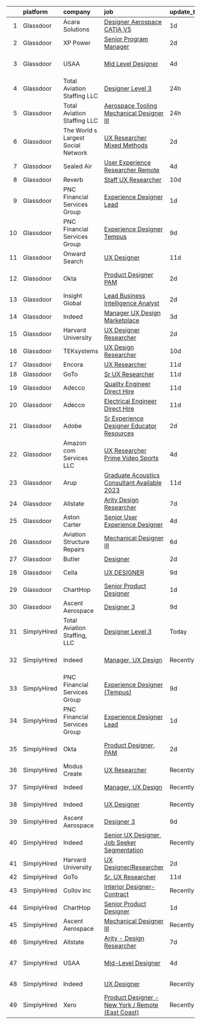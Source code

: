 

|    | platform    | company                            | job                                                                                                                                                                                                                                                                                                                                                                                                                                                                                                                                                                                                                                                                                                                                                                                                                                                                                                                                                                                                                                                                                                                                                                                                                                                                                                                                                                                                                                                                                                                                                                                                        | update_time   | location                   |
|---:|:------------|:-----------------------------------|:-----------------------------------------------------------------------------------------------------------------------------------------------------------------------------------------------------------------------------------------------------------------------------------------------------------------------------------------------------------------------------------------------------------------------------------------------------------------------------------------------------------------------------------------------------------------------------------------------------------------------------------------------------------------------------------------------------------------------------------------------------------------------------------------------------------------------------------------------------------------------------------------------------------------------------------------------------------------------------------------------------------------------------------------------------------------------------------------------------------------------------------------------------------------------------------------------------------------------------------------------------------------------------------------------------------------------------------------------------------------------------------------------------------------------------------------------------------------------------------------------------------------------------------------------------------------------------------------------------------|:--------------|:---------------------------|
|  1 | Glassdoor   | Acara Solutions                    | [Designer  Aerospace CATIA V5 ](https://www.glassdoor.com/partner/jobListing.htm?pos=109&ao=1110586&s=58&guid=00000183736d20bb9ce030c075479b2f&src=GD_JOB_AD&t=SR&vt=w&ea=1&cs=1_9899a2bc&cb=1664088875620&jobListingId=1008159293541&cpc=1CBFC3E34E2A31FF&jrtk=3-0-1gdpmq87bjm4t801-1gdpmq880jc9b800-16af9e7654d1bb50--6NYlbfkN0BQuJXpfawXtfhwzLerQhC04iCxGrelUvn_xttDeop7CMmG32gURwRxhPm_v2B23n7jXcqdpVA-_wOPKoWiiLHsW0JGCHCwD4cu7QV6FBN5wAsJNKIuJWsAtijBf4adowfv69Squa-jVa51v8rX4Y7DxsQMppALAC81WAF-n6Lg1t1TSNLvYD5Ap7aN6znmrh3sTV-LvUVp3TjVAfCx7RmW2yrvgp8KpQt5MtU6fRsO3NwqEYMdb5ty53w8FV7R5Jx7vwUCfRUC5T-rM-GpQ649i0fevmMNJk1rHdx8XBopsIWoflFJqlN94vaQG3m8zjh5rRHf4hzBLUFpVHJo-uxJ7jkEmPHnXxGHDZ9ANVgKHUvqmK3nqyRKGq67U2uWOCpAA_GJU3QKoDhlzQ4ir1F1DssP0zTjXtkrV7IHHqHPAgAdE0DCXLqSbRI6R0PIvHpMYto5YYaWd5TKLn0U6vu2621PC_RI22yZjKx259bjd3bzMiknL-aiXrJ8uoC3mUXR4TY34vT8lu8h9da54SwWwmD4XRgqcDpgjT3Jin5WGxH0-mxV_1eFQTN5TpSuSNv7bLJXryqGGml4jX-k5myY5wMp9a4T09KWTKilfNbbC_FCxHhkU-8Qz7e-ryyay_dSMXDYkp2vac6C2PnlNA1ScFitX_T15EPmF8IXTmIs013gXRuxAqZtxv94uiEvVXN5nvWCtLxIt8PgosCUvlG-C1KuRaUy3UuFWBaKoTL7Gg%3D%3D)                                                                                                                                                                                                                                                                                                                                                                                                                                                                                       | 1d            | Santa Ana, CA              |
|  2 | Glassdoor   | XP Power                           | [Senior Program Manager](https://www.glassdoor.com/partner/jobListing.htm?pos=105&ao=1110586&s=58&guid=00000183736d20bb9ce030c075479b2f&src=GD_JOB_AD&t=SR&vt=w&ea=1&cs=1_a798d184&cb=1664088875620&jobListingId=1008156847058&cpc=444700D72F2ECBCE&jrtk=3-0-1gdpmq87bjm4t801-1gdpmq880jc9b800-7c5b4301addfbb7f--6NYlbfkN0BhWrVg3PPxqpqj21oRyaAemk1_5eWRUTGDh_VEViUWBrP55lwN4QSdPQvK29T9u_ThGL8kObGm_TMLpACpQ7DLEsFUhw1-1g1fnSlpgq23kp7fS_C96gZeKATUm8pSQeDuCNc9nRuc1ZuGNBPoO_v7OUK6okwD9yJKKWvrHY4EWvL1ekO7D4Y8S1ZDUvPbKPGZ4fVmmabL9-7--jNGGr5nW50JBQW-vAKtmIQze0pH51SOVCfVKMqfZXZPppj-OQbOIVBqeQgqz71I8aNeqxrCjYZPY9YBVz7ArXFpPWPNabWgh1x-GumL6auGvzpUSW-obi0c6tnf_KmtzJ1u_ziEerzBkhX5AkZ1qSjd7idHT18mAEivnqGilE11ENvkiHkBOhPHisYxme7smF5CleO-w0saPVY_j4fqNbVQCewolEuvrRCANfEah-VXWXe1-iScl_y6Us2Jh_IGdODGB3rMH1cxaS3aWvgxShxFtF6wzKTkZqQwH0DDeRZPfYesPpuwLbmVtlPunw%3D%3D)                                                                                                                                                                                                                                                                                                                                                                                                                                                                                                                                                                                                                                                                                                                              | 2d            | Gloucester, MA             |
|  3 | Glassdoor   | USAA                               | [Mid Level Designer](https://www.glassdoor.com/partner/jobListing.htm?pos=103&ao=1110586&s=58&guid=00000183736d20bb9ce030c075479b2f&src=GD_JOB_AD&t=SR&vt=w&cs=1_be204569&cb=1664088875619&jobListingId=1008151881338&cpc=280AB1FAEDD8D536&jrtk=3-0-1gdpmq87bjm4t801-1gdpmq880jc9b800-a680d509c6061e2e--6NYlbfkN0CdTBpsLrhs4IwmIsoO0brdHaF9POTtXIeJjdlamKYQ_OhglXXDFJZTh11Z6IDPRXVPf9QD192_hWrSd6CFfX8ZzK8-T9DJLVfQJ7WAkHlgAqush0M8Dl65v3LsWvnh73irTuOsoycwKW9crDVFgioKys0iOMcq9ahlJf8yNTYAsk56PG9B8oPB72BQVAv4qatGmdtGEBOCQ0zc9-TwcZ5m58DjGse4K7R1J4c9ax73XnfliC1Smp3wPmvoi6X1BGTHpByHGTj5aWhKsna-M3ugK6wSe38MyY9b__LqIhLJhmiXwchCUX-_JgNdd6Z81xmn_YAdStrGzpcWVMfN2Ax80LmotXOpBD5REPNbF34ECOBeWFzM4Yn2voKpNylZMUMOaPrdxTeOOAQKxKQziy6R1McHuiPa9QaJI434VitQX5J6lX9dG1tHVjzrtiHTnsk%3D)                                                                                                                                                                                                                                                                                                                                                                                                                                                                                                                                                                                                                                                                                                                                                                                                                     | 4d            | San Antonio, TX            |
|  4 | Glassdoor   | Total Aviation Staffing  LLC       | [Designer Level 3](https://www.glassdoor.com/partner/jobListing.htm?pos=115&ao=1136043&s=58&guid=00000183736d20bb9ce030c075479b2f&src=GD_JOB_AD&t=SR&vt=w&ea=1&cs=1_2eb813c9&cb=1664088875621&jobListingId=1008159570559&jrtk=3-0-1gdpmq87bjm4t801-1gdpmq880jc9b800-25a917a7c7212e0a-)                                                                                                                                                                                                                                                                                                                                                                                                                                                                                                                                                                                                                                                                                                                                                                                                                                                                                                                                                                                                                                                                                                                                                                                                                                                                                                                     | 24h           | Santa Monica, CA           |
|  5 | Glassdoor   | Total Aviation Staffing  LLC       | [Aerospace Tooling Mechanical Designer III](https://www.glassdoor.com/partner/jobListing.htm?pos=116&ao=1136043&s=58&guid=00000183736d20bb9ce030c075479b2f&src=GD_JOB_AD&t=SR&vt=w&ea=1&cs=1_313d6cd0&cb=1664088875621&jobListingId=1008159904795&jrtk=3-0-1gdpmq87bjm4t801-1gdpmq880jc9b800-bec52ccd51094614-)                                                                                                                                                                                                                                                                                                                                                                                                                                                                                                                                                                                                                                                                                                                                                                                                                                                                                                                                                                                                                                                                                                                                                                                                                                                                                            | 24h           | Macomb, MI                 |
|  6 | Glassdoor   | The World s Largest Social Network | [UX Researcher  Mixed Methods ](https://www.glassdoor.com/partner/jobListing.htm?pos=108&ao=1110586&s=58&guid=00000183736d20bb9ce030c075479b2f&src=GD_JOB_AD&t=SR&vt=w&ea=1&cs=1_f94777d0&cb=1664088875620&jobListingId=1008157581179&cpc=444700D72F2ECBCE&jrtk=3-0-1gdpmq87bjm4t801-1gdpmq880jc9b800-3ba6ae515592c8ea--6NYlbfkN0DSgjPPcnEdvoK3uuxfISLALE6pB1FR7YSHOr_tSg5_QGIhoz_2VqUepdcKLBLI_zRdtaBxgyBllogll9-moTFQrmTJZOP1XEFlQD85CkEVd06Ea0TUXl7A3a1p1qcwG2QuqPR9nbIuh9rcxEAdWZVFUcpJwGAF0tdsNatkriCPF_YeCv_ti-NLeWXfnRSvkeWnFRb5KFc3vIRjkrRXoyVLuTE17BBB3D-iPE6z8AStjlon4urKyEmIn-7MX1gbnT2085eSrswIPznIP9dYAqdgaMgJWfmKr3Yb5cz18VPSO3cTXL3OEB5TpT4sGnZgA0ihpMMuuQ26y0nDZKtkoe_P1XOLxBSJXQhA2U16hn4Hx3mTy2h9YGxK1pygR1URHDefyaztw4HFrlJmCK8q05y6IVcN_qLAyk9Ce3t7ymJMItnkn8ApnmhwlnZIgBZqd95gXPZvpqJn8l9R6O6vU2bdm5paxFg9WC6FAPwJ2QSAzv1-YALVUmg6lYAMXOYvz5NNB5heYb1NhczqVzIlqU4Id_zcpak_VOo3o6wpcQaJmZ1ogqwdAA-9hi4orvzUGkjIFzLL-uJEbFB0Ldw3r5xauGJaXiLdmXU%3D)                                                                                                                                                                                                                                                                                                                                                                                                                                                                                                                                                                                                                                     | 2d            | Menlo Park, CA             |
|  7 | Glassdoor   | Sealed Air                         | [User Experience Researcher   Remote](https://www.glassdoor.com/partner/jobListing.htm?pos=123&ao=1136043&s=58&guid=00000183736d20bb9ce030c075479b2f&src=GD_JOB_AD&t=SR&vt=w&cs=1_047cd51a&cb=1664088875622&jobListingId=1008151387780&jrtk=3-0-1gdpmq87bjm4t801-1gdpmq880jc9b800-aa0038c1cc6f8809-)                                                                                                                                                                                                                                                                                                                                                                                                                                                                                                                                                                                                                                                                                                                                                                                                                                                                                                                                                                                                                                                                                                                                                                                                                                                                                                       | 4d            | Charlotte, NC              |
|  8 | Glassdoor   | Reverb                             | [Staff UX Researcher](https://www.glassdoor.com/partner/jobListing.htm?pos=127&ao=1136043&s=58&guid=00000183736d20bb9ce030c075479b2f&src=GD_JOB_AD&t=SR&vt=w&cs=1_e4bac010&cb=1664088875622&jobListingId=1008141029699&jrtk=3-0-1gdpmq87bjm4t801-1gdpmq880jc9b800-2c5c5dbaae6838d5-)                                                                                                                                                                                                                                                                                                                                                                                                                                                                                                                                                                                                                                                                                                                                                                                                                                                                                                                                                                                                                                                                                                                                                                                                                                                                                                                       | 10d           | Chicago, IL                |
|  9 | Glassdoor   | PNC Financial Services Group       | [Experience Designer Lead](https://www.glassdoor.com/partner/jobListing.htm?pos=101&ao=1110586&s=58&guid=00000183736d20bb9ce030c075479b2f&src=GD_JOB_AD&t=SR&vt=w&cs=1_9b6a1eba&cb=1664088875619&jobListingId=1008158118606&cpc=5D10E799EF7E9049&jrtk=3-0-1gdpmq87bjm4t801-1gdpmq880jc9b800-270d435dfea23068--6NYlbfkN0AMofH_6zXbiqn6xehDj89HQNfpf30LHk40Y3Yl5cZTpm-EXukPQNetNbgZyPcaSjlXArWtXQUKvly4r0MR8pWw_tQ4lye_bW3LtyQulTtxwqu6hYHO2McuUHKr515UsIUO-fWOSx032SX2HkTlRbf-xOjc2x20xsRvl3WRsYnU2OdMfj_S4XOunyDa_BaPEdr0iTrpYJxYCoQNyhfxwqYbyXEYZOuhyy8xJs5wP4l5rUf_fvzcl9C-SoWi7TMqtsTvmD-IFT-dyWiI0Yuz5myfT9dq33ErVfjqdfdlOgVNivWsXKwpaLHLmnyR85m3QQa4RW0tsRZA2tr_xRo8cJvVla8WBUbwz5_WUWK0k6yA7rweaIa7B709VK9tFeUW0wiw309Vxtn2yUXn5kd6rZhMpYXgdMJ_sVWG0DCmAzan2MnM0GQ-mCOm0RujsQ9ZQq08TqWdYp3N1kBRh3IYVwlovYXu5G2AYv8dLum8oCT7vlmbM1eiBAs78d712w9DLUDzplztRRbJL-QEXcVz01Pa9WNnzjer_6AnLkgpHvepXB8uI4rRN7f9ci6RCFei92XpbGtmFv15sLvscBsTMopTr5WcPIv8T_cPmUVor-uVhXzMB55EmgPINpHxxCErUKR9xi7DMR6bw0onka3c2smP048uSXYQjrEdKZa0tvd_3ZxLszKP2xT5Zw4WyvzcgCjcIPL9pu4gV6OHRdWObhA53z4s65kpYkR5cI98--_qnth9nwFl2y_dWflurnuaOw5ZFmZRFmkL9FDu8TeEHQykQ-8IlJiXXEhjHBIQt1CE1ZH9aykNWX08ySEVFNbyNL1C4eXy6CneKtNE3gZu8EBRsC98oZAFia_y2u-V1VZ_7wWRiUp2zuoX49BbjJbVJqS6Lco5pBYnhdOPrdeQBmRUHRedUaz2Oh-hC-vox296hKBbVKygulVeywJ9bcMH09rYOYHHyP-gIJS1rELQLPmxPcJry2SNh92ysbt2tMvCgIIzCxXQdGY5KzZjkEeEVLzqBxw6mHlzELx_OeUzEZVDkFl5tGAONYPIBQR2q4ECtyAd93vBjpOk-TINGblopJ5aH91cShwS69kusRh-20HBnTBauDvxMyZ7lsG02atPUUWqqRh-J4JfRGwLO0jPEHLcVYbh8HmzBZ4f3IkDnyr48KhS6bbThHegBe65Z6LZoGHiJmxHj4yrMJpcId5SMrN4-b4XO5or4A%3D%3D) | 1d            | Boston, MA                 |
| 10 | Glassdoor   | PNC Financial Services Group       | [Experience Designer  Tempus ](https://www.glassdoor.com/partner/jobListing.htm?pos=125&ao=1136043&s=58&guid=00000183736d20bb9ce030c075479b2f&src=GD_JOB_AD&t=SR&vt=w&cs=1_073b598c&cb=1664088875622&jobListingId=1008143627618&jrtk=3-0-1gdpmq87bjm4t801-1gdpmq880jc9b800-27d41fecf384e3cf-)                                                                                                                                                                                                                                                                                                                                                                                                                                                                                                                                                                                                                                                                                                                                                                                                                                                                                                                                                                                                                                                                                                                                                                                                                                                                                                              | 9d            | Auburn, IN                 |
| 11 | Glassdoor   | Onward Search                      | [UX Designer](https://www.glassdoor.com/partner/jobListing.htm?pos=106&ao=1110586&s=58&guid=00000183736d20bb9ce030c075479b2f&src=GD_JOB_AD&t=SR&vt=w&cs=1_3ead0ded&cb=1664088875619&jobListingId=1008136559863&cpc=D2F1DE17EE1F43B9&jrtk=3-0-1gdpmq87bjm4t801-1gdpmq880jc9b800-d6b1615ea4f0fd8c--6NYlbfkN0B7YoEZZ2QAGDyEGGmBPAUWSHc1Mt3sMCn9FehKcWA3w0jw7EbYYLNYdQbp0yVH2ft171ewkQnhphDIuRz7jdgfyyJKsov_anjcPfv4lZVzjGarJ4lfk3PUQekq5k8mgCwOl4hJYVUfowdmbTBrre8fI3vpTlvldivDpHgjYngf2A9WG5UYEtx_vlgSlRVglPI8JhLUGKO52gF52ylgIQuVzT4hoLqdFk1JilFpQFl7nQMGDmYZg-iNezgLi9MCa7rqlX6lh6PIpwwW6wvvxBTExXBUA5wbPzzQRY5UOJxW2yxWWZ7ELNmLSLcwLWCHnRFXbq8vuQe0YRTF6j2TwZ7PFnPb_vRm-sdpDuoGfpn2ebBY1NB6N3XNlh-nHL0Jmlbjfe03H4geRIkSF6jbOTGuPNAzA6VynOiZionnR024JuADmGrQj0XeRG_yYa9ZeI8U92BlUEfvl3k52EfznPymrIsLZlHtMAm3KgoTXNaqHsoco6X_whWJlJVAbV6Pq3Zz8V0dbcD1fA_IWVxmJ8tOkqzIgkCvYN90z1iXjKb72_OA2kVkffVHe6b4VIuvWHUiCOSyTAFlqPSukjic8VrkVy2rZ7VYISQu9_FPY6X00WngbAK43_J5lucJNWnteb_gfnSgovoIS-MHGoTONuw7-E4wfKr4hi1FjVkduKGJeJDpLLMfmUc2ggyN4y7PJCnWnzrTNpAa7JkHjNMZcddNGcQwqCqf6VHJYMMCCqjsvtWlDgqhuFPvK7-qSvnhAsIBvbn7D2-5MWgy99UOjyAC6AaOJdlCana-UDwlJmJEdsKSavtGqKfIdIX4cX-DNnYpWndLaEdftKHbBUiD-GgFRXpDH2oUgRwo5XNOCRirVhWpnLQmJFCY0x9vrCCgSYS-dD6wpLwGbwfiWxGqr63IMHWbuVf6440kLTTwp3a-xCVnWxLIz_6e_VVh5kuJybro0UFy-hFbqrSc3GMgv_NR1-CAg_KeD4r0ql2QCaMisg%3D%3D)                                                                                                                                                                                                                                              | 11d           | Brooklyn, NY               |
| 12 | Glassdoor   | Okta                               | [Product Designer  PAM](https://www.glassdoor.com/partner/jobListing.htm?pos=121&ao=1136043&s=58&guid=00000183736d20bb9ce030c075479b2f&src=GD_JOB_AD&t=SR&vt=w&ea=1&cs=1_f8cdc2f6&cb=1664088875622&jobListingId=1008157228627&jrtk=3-0-1gdpmq87bjm4t801-1gdpmq880jc9b800-fa7d0bb49f7e379e-)                                                                                                                                                                                                                                                                                                                                                                                                                                                                                                                                                                                                                                                                                                                                                                                                                                                                                                                                                                                                                                                                                                                                                                                                                                                                                                                | 2d            | San Francisco, CA          |
| 13 | Glassdoor   | Insight Global                     | [Lead Business Intelligence Analyst](https://www.glassdoor.com/partner/jobListing.htm?pos=112&ao=1110586&s=58&guid=00000183736d20bb9ce030c075479b2f&src=GD_JOB_AD&t=SR&vt=w&cs=1_08b4c286&cb=1664088875621&jobListingId=1008156574404&cpc=F4EED0218A761C36&jrtk=3-0-1gdpmq87bjm4t801-1gdpmq880jc9b800-31a3de610026f469--6NYlbfkN0BKkHZu3wF05EeDimN_p6sYpKCMArvwa95YdH7UpkaBCqc7l59ErwqcucwAf2i0-alNOZAa4rt_ngOSKdTaNxbHERuSf0W_ur7p8cJHA9wMz6pA7PWzCiKAar1O6HgDyH0e7bzzjuJ5z6vSI6tv9p2KDZl-GjU3cUDCV0yVHCwBR3Uro1R62czsYR6p1bz6qApe_fJXBsChSRvrwmxOFdqpjxG2E_VLBay-lU28GB_tVFzuyfPitg4GwyJgCbZMqzVfrn_2mF-EqoKVrRISHgtCZQPD_pxYVwM4cxXbLg8kzqRKWkXmqWj0OQfbeFgaLpQa50laZNZLORS9JGbbDv2SGn3Brm62MEquEZxaZ0O0Utd5fYh3lZJB4Aaph83DzTtqK8dm5R-Q-u9DG5xA87z16xFmJfHXzJyrP3Dlb8WMY0XQuqCm8mkluJFKeWBkeAOabiPrHz534BnGJE7HXQhcRO5w-ozjfyrurCiR4Uk0JjWUNkXVXFbYesh3hkj8Ax4%3D)                                                                                                                                                                                                                                                                                                                                                                                                                                                                                                                                                                                                                                                                                                                                     | 2d            | Phoenix, AZ                |
| 14 | Glassdoor   | Indeed                             | [Manager  UX Design   Marketplace](https://www.glassdoor.com/partner/jobListing.htm?pos=104&ao=1110586&s=58&guid=00000183736d20bb9ce030c075479b2f&src=GD_JOB_AD&t=SR&vt=w&cs=1_8ff768f8&cb=1664088875619&jobListingId=1008153454918&cpc=654405A9B1E0A9F5&jrtk=3-0-1gdpmq87bjm4t801-1gdpmq880jc9b800-d9ef69138c7f3080--6NYlbfkN0CiRNM7CVr8YueLFKlzwbFWI0o7IjV438l4sVrvKZ0flpURU_mqoI8EbsK64YRr3OC-mM7IgRv5qqMujMrRMLfuu87uKVzjGS5la3juspADw_AEuQLPUGjuuB9h7ekbmDw20jsSrzCNlcBR8u5MLtNcrTwn0r0zpuD82hKMAOrA_IyIqI470QmbHbhU-ls-38Vl5dHuiSiDVlW18HOpz9Y0RsSNHuys2H__oIW3a7OKReuBsdnPM0Lgn1oBNc7x5fEfHSN5PWeFGMidya8v89d8po91crVtcTvms61SIN-cDaIQYb4lhyZCzOKqrJAPapW0lANIp0fKsd7UAO3DkTBHPczUKKUNblhFVVvkXthdI2DIip3h-FhG9buVKUUKHAQ83iaMy_aKsKR-Hg03wZTVRFMOhCF3TNqKoYraBpuFpcwydZwgmY11_NABqVmjnoy1kEBdDu3gyeK1Quszw_DnYbjXanUCI1P6o0sVvbuke7Bwofoi_bBoBGQZTas1Z8tN-a2C6ir6nHX0GkaYxWIFg9ITrvEnRTzRKvZmRsSitw%3D%3D)                                                                                                                                                                                                                                                                                                                                                                                                                                                                                                                                                                                                                                                                                         | 3d            | New York, NY               |
| 15 | Glassdoor   | Harvard University                 | [UX Designer Researcher](https://www.glassdoor.com/partner/jobListing.htm?pos=120&ao=1136043&s=58&guid=00000183736d20bb9ce030c075479b2f&src=GD_JOB_AD&t=SR&vt=w&cs=1_c4e0d1e0&cb=1664088875622&jobListingId=1008157222427&jrtk=3-0-1gdpmq87bjm4t801-1gdpmq880jc9b800-13f36afb6068a51e-)                                                                                                                                                                                                                                                                                                                                                                                                                                                                                                                                                                                                                                                                                                                                                                                                                                                                                                                                                                                                                                                                                                                                                                                                                                                                                                                    | 2d            | Cambridge, MA              |
| 16 | Glassdoor   | TEKsystems                         | [UX Design Researcher](https://www.glassdoor.com/partner/jobListing.htm?pos=110&ao=1110586&s=58&guid=00000183736d20bb9ce030c075479b2f&src=GD_JOB_AD&t=SR&vt=w&cs=1_752b00b7&cb=1664088875620&jobListingId=1008139170499&cpc=3BA4CE39D5B5DEF5&jrtk=3-0-1gdpmq87bjm4t801-1gdpmq880jc9b800-75228bd0f8383f41--6NYlbfkN0AuKz8EBO1xHDEL7V2YF9xF3dC_I9B9i-Zw2Jh8clPMK3KTieKealHQMRxLfyLBLKJ_aEawN_FtcgMaP4ZQRHA2lbBNhsjmobvHY-pf1HwCSfKCMOpUg9X-9hskFRVy_DTllsu8CsYZT_Eu0kI-xEIrbbIOaobzwqjVZzP1XA0BLCOJBtZZEDPgegg3KtOAdpVVq5nAkYOxDoJyYGF56rAVXTFpOQcMBckr7fCClqgEH5Zu2ZPBDSGKPhT3t_BCfaVZe5If108TD46fS6tTAuQeY9QLF0xsMPgFusf--pky5MO6l9gLoqxo24EhJWh71xQEcEwO1-3cdq6Yh898hnqCQ1Th5RpfZ_Il0oz_tHkoqHFx11JGxAudnoHcgTBQ8GErTSP2OZsriQiEQO7s7RKpMCZoTd_1JF7sqb9MkEKy5sYOqTsBBBDMDUGlGZxh0u_pWGyB50Oujjq6VQv7y6LMzZcK4c66RJNa47DHTDXM_bwmpnK0X4gR2i2GVSwpOPwLGYfE8SB6Ng6FwVk3DT3NsTO-LLayVGLkdRUfFwKhVtezrnUgs8Fdd7Ch5afNstN6jV6iKkKDHb8ryFk6XgGD-8o_8wjmecRu5l10HQDAnuKd4N35kLZ7sS10HgVZuuTSz-AMsuSfOjEAO6_67m6dcvQtpZHb97UgTaIaBK58pfTeS7xLb4nJrAbeb-GZJJtK8p8GPijYJVHRPPJhyOjg_b-7PcKYcomeiIFjNy8b-_IwWI1nejgOp6nKVTNFrRFBQa4Urj_xTNff7Tic4AmweEHXSayqyB8r2Q25ZfEQFb3vpufekQNSvbQMfLPmCxUx1LDockLEILvGSCioQB23qXdBdoDscluJyjDQ232lzqBsCVVGqRzsTqYbTw5E2MORTvYzhodChywyXjHc3ArEBKDKQqrVVrWEmNgmgMC9sw%3D%3D)                                                                                                                                                                                                                                                                                                     | 10d           | Chicago, IL                |
| 17 | Glassdoor   | Encora                             | [UX Researcher](https://www.glassdoor.com/partner/jobListing.htm?pos=130&ao=1136043&s=58&guid=00000183736d20bb9ce030c075479b2f&src=GD_JOB_AD&t=SR&vt=w&ea=1&cs=1_944f7196&cb=1664088875622&jobListingId=1008137262775&jrtk=3-0-1gdpmq87bjm4t801-1gdpmq880jc9b800-1d47222d3e13aef9-)                                                                                                                                                                                                                                                                                                                                                                                                                                                                                                                                                                                                                                                                                                                                                                                                                                                                                                                                                                                                                                                                                                                                                                                                                                                                                                                        | 11d           | Dallas, TX                 |
| 18 | Glassdoor   | GoTo                               | [Sr  UX Researcher](https://www.glassdoor.com/partner/jobListing.htm?pos=102&ao=1110586&s=58&guid=00000183736d20bb9ce030c075479b2f&src=GD_JOB_AD&t=SR&vt=w&cs=1_39560bb5&cb=1664088875619&jobListingId=1008136047338&cpc=20E46BB5786CE82A&jrtk=3-0-1gdpmq87bjm4t801-1gdpmq880jc9b800-cc8c35999ee38a36--6NYlbfkN0DXrBR656PqShB4nd9ExliYcIGoAa-Cw4zASH8sJAtKRw7zPWSX6rin_4RTA63kuGDTGAJZNlVYHFk95NFqQyM2oEXKT0BrTVUrPHFvKd2v7-E1yVHa_9NTbPXc6a0PxaSBA30d15D1Rcn3YIcsDoZG8R4UyZ4IdFyU8eMR46wXMRrp1W-D-jOyTGpUsnMmRjJ2hUvkcq8P1Fb5tVpM_bwEGvRPxfEnyF_LB-fT4xCvvd6RpyIG-ETDtrKDna8UfFqWwX-uJJnA30qbdm31ODK-OSNxrEvyghxS7f58J90vthDJ4agzYp3YN1CH3xHQlmAhpBOXLoNpu3Aa8VsuCyiXbl7xRYYgCV476kV-osDjfCrrpBrz2tGbyewgJNPTwRztchaKECnjJ5M20C6cP67fitBkooLuvXclZM-TaAsifLugTT2m3CYCIac-eWAb_FCLeB2ZXnUVdT7K8fK7FRyqcAc4k5dxUQr-n52Tx-UTWomXDHxoVp2PDAKfcMBoK3mryFV_35_WXzs81PA--m8GKAABRu-Bv-OKk8UNhvBPRsYzYsXKKFh4KevTYuWJqJCbrS7lU056oBk0_0QqkB-3e2f0eHdmd_F7KgOfEqH1QXjuPZ-rWXwg5ZDVQu0OadEdmMMujWV1D6KHMRVYX3GYLjhk3vmJ0TTGkWpez7Zoz1gtjqI-yEfFkoa94FkXfkpJj-jNeQZaz99xpVKKVfDAJ_grCRssZXqdMKjyHKMQx_W9_cEqPoW3RUWwCeP9VjrwfzU0xLh1_whrml5rHdrtzBR95_4PEzCJCYbnscz6fM3geMNgnDacqrUZX06oUD7ksOaIfrTTKG9VRi7nZBbth9357nMOA37FzYZ3OPR7lVfBkP_Cxnxd-iwHmg96Ic_k3dlC75NJtJZF0n2Zi7uZ9HvOESGtEnAbouuj2YBcRD1DX4RbfZ4ERhp53lj0dvsdbp0tQhYvIthbHON_yovpYuwL9ez4sLARohfhy-GlMos5_ywB_Ccs)                                                                                                                                                                                                                                    | 11d           | Boston, MA                 |
| 19 | Glassdoor   | Adecco                             | [Quality Engineer  Direct Hire](https://www.glassdoor.com/partner/jobListing.htm?pos=114&ao=1110586&s=58&guid=00000183736d20bb9ce030c075479b2f&src=GD_JOB_AD&t=SR&vt=w&ea=1&cs=1_28cec791&cb=1664088875621&jobListingId=1008137382222&cpc=2CAED5C921A5F994&jrtk=3-0-1gdpmq87bjm4t801-1gdpmq880jc9b800-ca5f45e3e8f4654a--6NYlbfkN0CsARmfH1XNQTa22oGIIJ18FtyAjbQsgfeQZpddTLaeHhygH4euGCkj3BcQzwrXkBbIRS-vZFjZ0nLZWt3VDFLMBP8hU3nShTTVSnc-6Zn9k4auwPULwJhdYOmn8zHcUF9HbkpzYW7Vh_-aHZ3Bg1ZC6QSWF-Jm7tmVzqqe9Asborlpaz0F4G8hKzGP8PKJSC5HNpfB1oYn3zcJFXmEPzbZ5CJguA6O-2o6i59BCsdFYxku53ercVWEs3pV7BHIcRuqHiaV120auyaT1Hgpy4ivmUBbXQZ6LfinSKi-9kvLfbP284MdWuVOG0D8T8Ad5LHi1ujbvVMmecI8OFnVZpyw2mZS-LOVpDztCs8yitqaU9JbQbmbhdMM4yVUCKVghumkwFZilYCviD7FvU6qcAeim5YO8lnuJZrbHo16AIx9BVLboJuE2ghY6nolKC9qRGoQeEpb--T1dooyw7za6_u2Dqqhsm5jZ3FVzD5MHvLqvrq-7J1K-mnycG0PBnuAcN-0yGR01C8mD0jzw7rGrHucfpkExx_wqZ_VIqFVZRGWoS088F0yJVQ0qZrMqhS77yCZK0RsNv5cI5KSVaha9FsdL5t2vftYS5GVAhTHCVxf37ansTX4ChaImqayzBlavV0jut6I8hSvdZoDhXB-c2pxDZ3L-6s4sptlmmWXzsmYPBsvKkpbUTsGTqI4zJTHAGK6_DGVxFpt6OAiyJZo43FC644em7rD3XD0pZdDs5tqocJ0qYACFZPJSh4orVcRT2fFAG2I--RxstO1z0ogrCoSs4bcrd3UcCud5hYK5oZU-qyEUC5HEvvCZEt4hFNHM5fPixIED5b5fW9KtO5Q2jPJNwjAPk2EifkKuyWBLzKcJvA0uS_EMNMDD6Mq_59refDYbkLF7L9BL0RyOe73Z-0TuLcYOKRBC7U%3D)                                                                                                                                                                                                                                                                                                     | 11d           | Gloucester, MA             |
| 20 | Glassdoor   | Adecco                             | [Electrical Engineer   Direct Hire](https://www.glassdoor.com/partner/jobListing.htm?pos=113&ao=1110586&s=58&guid=00000183736d20bb9ce030c075479b2f&src=GD_JOB_AD&t=SR&vt=w&ea=1&cs=1_0f0fc06b&cb=1664088875621&jobListingId=1008137382201&cpc=654405A9B1E0A9F5&jrtk=3-0-1gdpmq87bjm4t801-1gdpmq880jc9b800-994e80d32d71e9fa--6NYlbfkN0CsARmfH1XNQTa22oGIIJ18FtyAjbQsgfeQZpddTLaeHhygH4euGCkj3BcQzwrXkBbIRS-vZFjZ0lbdCsizEMPlVC0lVP3UHYYpBP7Spi8b8irByz7ZmtgBn7YkGVA8Ckvr23vtu7IOhkSkc8-iKHkPdHzN75MUUeNCw5pza473IBbE3oH1x6WeCmdtwh-pnh40uAB03osX586pCWBMl2hlbdo7B2IpdHOTlvom4iV1sWtQV8h1SU_wSkdKcOSlMyU3yMLmF8L1TQltwUSvTDSvVJnJzwtrr5h8zz4-Sy_mQW3GxSzv-zN-Ulx201tCxyEZha7PLFzxaqmbMmbyiURt8zqNC3DlEHyOO7Utk6dePDP5AiZ3PxlRnJ_cMX2tFV4-QMO5WMFilvZqkbJcmj2BHOb8Q4YS4rtwy2R07IEKTwVVuxubtuw9wbGpF4EPg76IO0r-4tnHumkpnFl6NriVmCqewn4ROQUO0P2_oDeoF4QjH4apOWm7hRKDOCvbGv6tBGfWREOs8kJfteVBtKb2cdYzXTti8m48jF2d4HuYe1agarsEVuC4cYqwkQAIKGHSlcIGlaZc3x6EKD7DKzkgwLsTIoKgitSMYMntma2NFuM8Tp2BQLOJAYTWIaEoHljJ_VGA4fMH4zck0NVUv1e6Yo18iVZBHXInzOL0qX4UgE6hg7KSiJBn-7sXn3YssCvxR2kuY3FEjgJe_0ebspvJl_oknJ__2WoV3U3c3048KXGKjaezLNp--Tbk5SwIz_-l8Z-z_9gcHALJgq8kza0_SJa6UqpDYLo450of9-gD8ekn-Tt6Th4K7BM9MIW42QVD7gYQDlQ9luVYFy20xKhjIxsFLSA0IAVQ-LHt9w-CgEPuA_UMxWq0XvcUn-fCT_4z-TqH3ej8l_d7dOzUvspookn_S5__Ns8%3D)                                                                                                                                                                                                                                                                                                 | 11d           | Gloucester, MA             |
| 21 | Glassdoor   | Adobe                              | [Sr Experience Designer  Educator Resources](https://www.glassdoor.com/partner/jobListing.htm?pos=126&ao=1136043&s=58&guid=00000183736d20bb9ce030c075479b2f&src=GD_JOB_AD&t=SR&vt=w&cs=1_d3337415&cb=1664088875622&jobListingId=1008155725844&jrtk=3-0-1gdpmq87bjm4t801-1gdpmq880jc9b800-02b01fd7e9d801e6-)                                                                                                                                                                                                                                                                                                                                                                                                                                                                                                                                                                                                                                                                                                                                                                                                                                                                                                                                                                                                                                                                                                                                                                                                                                                                                                | 2d            | San Francisco, CA          |
| 22 | Glassdoor   | Amazon com Services LLC            | [UX Researcher  Prime Video Sports](https://www.glassdoor.com/partner/jobListing.htm?pos=128&ao=1136043&s=58&guid=00000183736d20bb9ce030c075479b2f&src=GD_JOB_AD&t=SR&vt=w&cs=1_498cfc27&cb=1664088875622&jobListingId=1008151009295&jrtk=3-0-1gdpmq87bjm4t801-1gdpmq880jc9b800-6f1e15fe550b7201-)                                                                                                                                                                                                                                                                                                                                                                                                                                                                                                                                                                                                                                                                                                                                                                                                                                                                                                                                                                                                                                                                                                                                                                                                                                                                                                         | 4d            | New York, NY               |
| 23 | Glassdoor   | Arup                               | [Graduate Acoustics Consultant  Available 2023 ](https://www.glassdoor.com/partner/jobListing.htm?pos=122&ao=1136043&s=58&guid=00000183736d20bb9ce030c075479b2f&src=GD_JOB_AD&t=SR&vt=w&cs=1_4adcc37a&cb=1664088875622&jobListingId=1008137734636&jrtk=3-0-1gdpmq87bjm4t801-1gdpmq880jc9b800-cf8cc2c07e627800-)                                                                                                                                                                                                                                                                                                                                                                                                                                                                                                                                                                                                                                                                                                                                                                                                                                                                                                                                                                                                                                                                                                                                                                                                                                                                                            | 11d           | Los Angeles, CA            |
| 24 | Glassdoor   | Allstate                           | [Arity   Design Researcher](https://www.glassdoor.com/partner/jobListing.htm?pos=107&ao=1110586&s=58&guid=00000183736d20bb9ce030c075479b2f&src=GD_JOB_AD&t=SR&vt=w&cs=1_1efbb3f8&cb=1664088875619&jobListingId=1008146367908&cpc=9908D8D4413DBB8A&jrtk=3-0-1gdpmq87bjm4t801-1gdpmq880jc9b800-2a9d07b4c94ca1a2--6NYlbfkN0BLH0BMQoDn-yw6Urt952hBm1JLFZ7WpBxND2cMIOjOqdmupiC_ZwOjCSzUpM3cDMan-XWx-WYIgFW0eKYFFNcZZa4e2BvAYYyViwDNAEYnoLYakGHlHkr1vztp50za5AEgtwAu40VL7MNPrW6TETvCPm8tbtjfkGnj0aRI0eFJ8Kll7Eehs7NEnE65INvMAm6Ywty342zDBQ6eobUo6DYdkoYIw5YNZOzzHKn7ColVWccOM28TEso_tfJVYTp3PHcG_KyPfrvqcFM8z39GcjId26GN75zGdawjGOFsOXrnpcHc_15RzYSGqLP73e1lcIJoUOIA8ukrQ-Kz5YXanTzracKXsh9QR5Hi9VPhucSjRuwiIOTWrY2tJZhrcx2WBvkST0O2cSf2HgT0O8gwI4cLW-pKgxQRf4NV4hw3Axh46nJ4BH49M1psmPKORIbQmTi7nxYQshpqRbj-vYis6H3jK6yAgN7lazNZZT0GUwpKrMarrpyrxdPHvd5AmtkkkfBxtnIbQKhsdXxwwUAe7Mt8PrGOVrlnp1lOLV1O_bparlSeLWx4IVKeeLlDzo4UZ0gxkhrIDNzerET6M4gyolTeiWGi5F5z_lpoeh1-8KdKbx5__EmMH29eJvfN0bdpdtOtaByrfdHnphWJoO5avB8V1gfr9LLvYBEJ3GuL7V3RnGAX28i3rponBD5lClLSWHiyCEEFGRhDpefwsyXRhwJ4sxHlRmO8ITKUVSE_H_JD7xBznrvpE-asYRJIAQQVj-rHjXG38imtaFfkmQ1lJ1GE4RCvwvsgGPP1pDlL680V2NDxjVFi3Ony3n0S_qyjH4a7agpfZ3WRM3aH3hLDLctB00urAkOqOcdYK35UEmI4k65qRJFBUpsg5BRUokWwduORVy1_AnDItHTS_FP0M6gxKnK0v7f_Gx-3sTJqsi5siKKNXo3_mxuqRXOj37Y3XXZI5yGk-3acvsBOeaKFYuCechpe_9mlafG0-vgWUIIbI9IIt6flF2PU1pACSuBeuoNzAAk9DhcrhvMCK4_9cFlYM2FT4jGSnU15PftKrAZ4S8cO4gyN6ybCBuW5lpCJbEy7UiTk0-TcB5MhgWM6SbvRz4dIKclvBCshvR31cqHJ_u6OBUIM48fj)                                                                                            | 7d            | Remote                     |
| 25 | Glassdoor   | Aston Carter                       | [Senior User Experience Designer](https://www.glassdoor.com/partner/jobListing.htm?pos=111&ao=1110586&s=58&guid=00000183736d20bb9ce030c075479b2f&src=GD_JOB_AD&t=SR&vt=w&ea=1&cs=1_fef45103&cb=1664088875621&jobListingId=1008150350220&cpc=6FC5BA77C9A4CD78&jrtk=3-0-1gdpmq87bjm4t801-1gdpmq880jc9b800-0e64702f4e67bd78--6NYlbfkN0ChYVx_I3yfZ_JDY3EFoivtqvi_stwnZ_kRt8Dowt_l_d1ydueao4NEv8X4QANiVn-CQmKBMAQRlOkQP4dcLTW6SSqCnRXtYi0ssr3jJJnAEjpD6v8Wk2heVYWvCXQjeaXh-4XTeIIwxJGCyEAlkpdDZtkyWC62u0W-t1mZq-kdrV7YaYQVgzz6g-kHrxZ-wRiVvrSHE7qzDF8vxtCEu7naXn7DozFmLwqGyVDb7sxxy642FjW50uu5uH5V1gSsjyK6OdIVEoIem_Sfix0WGIanOKwKvybucM9r9euK9t_0FVvpCx9tBNPlcWiITZY2bqRu2EQomS0-hK3jy6malI15j-X77EHPtGanmAyTSfk0v_QhYu7-JAS7MvRfoC8ckXIZqUVQM7_3DPJihRH5Qciknu1TBP3eHNKkV55mI-8BP5ht_5XMBKTq-sjgh9-EqmteGZMAnaJ_pzHdervI31rfF6sY-uyGIII0GNfkIjvQviuTSeqrAxOR8cKjV0uUNgRpoOWtPDROQVLkg3FAHR91ZO1WSfwaarvGrDV2HPTPRzc_SAtM2CXSKygt1q2mIibCdZFbwIMqJbKwjBUwNbnHlUCIkhPdli3D7mCVkLvvUrPLUplW6jS2pJ989-0Won02Wgs2QUVBtWX5DlB7h4tqn7BQU8AqrsvYXUpoLWu0SBDW4E6sqAlxK1xvYZ-0c34jbP8bBoVI0pPsPKH33pbNF4uw5MpSpmdfSemCgex215qC7GxYcCgOTLhBzVqhJ-vPqfuMLqhKYw_kqMQXE3bKGoCPs7f1wo-LgnCA9olPo2jvWSze7WrkHRHwgLlZ6hR0nf8X997IutulYPWvzEZSL50Zapn93ZKJIa7wO8FJTjl1cWHAv5PxkMgznZF48ts2Fhn0IrCXYcnR2_wkZEgkJ7wcGI1uhkI0qUAM-46X1jEkd36U4D4OmR0T98u_BufAouB_sDE_UtR59PwhOWBx)                                                                                                                                                                                                                                                 | 4d            | New York, NY               |
| 26 | Glassdoor   | Aviation Structure Repairs         | [Mechanical Designer III](https://www.glassdoor.com/partner/jobListing.htm?pos=124&ao=1136043&s=58&guid=00000183736d20bb9ce030c075479b2f&src=GD_JOB_AD&t=SR&vt=w&ea=1&cs=1_1079e76b&cb=1664088875622&jobListingId=1008147846878&jrtk=3-0-1gdpmq87bjm4t801-1gdpmq880jc9b800-7180ff772c0738a5-)                                                                                                                                                                                                                                                                                                                                                                                                                                                                                                                                                                                                                                                                                                                                                                                                                                                                                                                                                                                                                                                                                                                                                                                                                                                                                                              | 6d            | Macomb, MI                 |
| 27 | Glassdoor   | Butler                             | [Designer](https://www.glassdoor.com/partner/jobListing.htm?pos=129&ao=1136043&s=58&guid=00000183736d20bb9ce030c075479b2f&src=GD_JOB_AD&t=SR&vt=w&cs=1_5bbe86b6&cb=1664088875622&jobListingId=1008157560607&jrtk=3-0-1gdpmq87bjm4t801-1gdpmq880jc9b800-204cf5420eb316d4-)                                                                                                                                                                                                                                                                                                                                                                                                                                                                                                                                                                                                                                                                                                                                                                                                                                                                                                                                                                                                                                                                                                                                                                                                                                                                                                                                  | 2d            | Austin, TX                 |
| 28 | Glassdoor   | Cella                              | [UX DESIGNER](https://www.glassdoor.com/partner/jobListing.htm?pos=119&ao=1136043&s=58&guid=00000183736d20bb9ce030c075479b2f&src=GD_JOB_AD&t=SR&vt=w&cs=1_3aa32140&cb=1664088875621&jobListingId=1008142953328&jrtk=3-0-1gdpmq87bjm4t801-1gdpmq880jc9b800-f4e0c1ad89f4eef1-)                                                                                                                                                                                                                                                                                                                                                                                                                                                                                                                                                                                                                                                                                                                                                                                                                                                                                                                                                                                                                                                                                                                                                                                                                                                                                                                               | 9d            | New York, NY               |
| 29 | Glassdoor   | ChartHop                           | [Senior Product Designer](https://www.glassdoor.com/partner/jobListing.htm?pos=118&ao=1136043&s=58&guid=00000183736d20bb9ce030c075479b2f&src=GD_JOB_AD&t=SR&vt=w&ea=1&cs=1_c5580b7c&cb=1664088875621&jobListingId=1008158882331&jrtk=3-0-1gdpmq87bjm4t801-1gdpmq880jc9b800-a6a5c4103f31791f-)                                                                                                                                                                                                                                                                                                                                                                                                                                                                                                                                                                                                                                                                                                                                                                                                                                                                                                                                                                                                                                                                                                                                                                                                                                                                                                              | 1d            | New York, NY               |
| 30 | Glassdoor   | Ascent Aerospace                   | [Designer 3](https://www.glassdoor.com/partner/jobListing.htm?pos=117&ao=1136043&s=58&guid=00000183736d20bb9ce030c075479b2f&src=GD_JOB_AD&t=SR&vt=w&cs=1_86ba45de&cb=1664088875621&jobListingId=1008143353074&jrtk=3-0-1gdpmq87bjm4t801-1gdpmq880jc9b800-4065a33b84859405-)                                                                                                                                                                                                                                                                                                                                                                                                                                                                                                                                                                                                                                                                                                                                                                                                                                                                                                                                                                                                                                                                                                                                                                                                                                                                                                                                | 9d            | Santa Ana, CA              |
| 31 | SimplyHired | Total Aviation Staffing, LLC       | [Designer Level 3](https://www.simplyhired.com/job/xBvSiadz8H7BWeNWQdhKSgnC2Pi8dDdQpwLDpMd0GrsJ9uaN0-vMHQ?q=generative+designer)                                                                                                                                                                                                                                                                                                                                                                                                                                                                                                                                                                                                                                                                                                                                                                                                                                                                                                                                                                                                                                                                                                                                                                                                                                                                                                                                                                                                                                                                           | Today         | Modesto, CA +7 locations   |
| 32 | SimplyHired | Indeed                             | [Manager, UX Design](https://www.simplyhired.com/job/Bq589sK4IRMfwF5-KARscZ6LsNo2I05ZrwbHgWV1WMmQn8wB-Cg3yw?q=generative+designer)                                                                                                                                                                                                                                                                                                                                                                                                                                                                                                                                                                                                                                                                                                                                                                                                                                                                                                                                                                                                                                                                                                                                                                                                                                                                                                                                                                                                                                                                         | Recently      | United States +4 locations |
| 33 | SimplyHired | PNC Financial Services Group       | [Experience Designer (Tempus)](https://www.simplyhired.com/job/hWEA3dkux0fLJULz2198wjJd9a0ZlJKEpK73fYg4y6pO3t7rBKSabA?q=generative+designer)                                                                                                                                                                                                                                                                                                                                                                                                                                                                                                                                                                                                                                                                                                                                                                                                                                                                                                                                                                                                                                                                                                                                                                                                                                                                                                                                                                                                                                                               | 9d            | Auburn, IN                 |
| 34 | SimplyHired | PNC Financial Services Group       | [Experience Designer Lead](https://www.simplyhired.com/job/dwx_p6Yy0gz6vl4hNDOFRTDo7zzTJQ0kRgEYDhBSTNrfsCEK43ucqw?q=generative+designer)                                                                                                                                                                                                                                                                                                                                                                                                                                                                                                                                                                                                                                                                                                                                                                                                                                                                                                                                                                                                                                                                                                                                                                                                                                                                                                                                                                                                                                                                   | 1d            | Boston, MA                 |
| 35 | SimplyHired | Okta                               | [Product Designer, PAM](https://www.simplyhired.com/job/Xz2JOYe_NHv86JW_xAMXGeZ60a5BFdVSuT_IK2J8YvVTcrobMqBKYA?q=generative+designer)                                                                                                                                                                                                                                                                                                                                                                                                                                                                                                                                                                                                                                                                                                                                                                                                                                                                                                                                                                                                                                                                                                                                                                                                                                                                                                                                                                                                                                                                      | 2d            | San Francisco, CA          |
| 36 | SimplyHired | Modus Create                       | [UX Researcher](https://www.simplyhired.com/job/BJb4hvBl4sTeHI9C2uhHGJ37By7YOgalfbeiI8ZZxu0pOdKod3yYmw?q=generative+designer)                                                                                                                                                                                                                                                                                                                                                                                                                                                                                                                                                                                                                                                                                                                                                                                                                                                                                                                                                                                                                                                                                                                                                                                                                                                                                                                                                                                                                                                                              | Recently      | Boston, MA                 |
| 37 | SimplyHired | Indeed                             | [Manager, UX Design](https://www.simplyhired.com/job/Bq589sK4IRMfwF5-KARscZ6LsNo2I05ZrwbHgWV1WMmQn8wB-Cg3yw?q=generative+designer)                                                                                                                                                                                                                                                                                                                                                                                                                                                                                                                                                                                                                                                                                                                                                                                                                                                                                                                                                                                                                                                                                                                                                                                                                                                                                                                                                                                                                                                                         | Recently      | United States              |
| 38 | SimplyHired | Indeed                             | [UX Designer](https://www.simplyhired.com/job/URziMhrNTaKa1PLKfIfrhF-GuRmaj4gn2FhVHZfhBU3tWsV0R0J4dw?q=generative+designer)                                                                                                                                                                                                                                                                                                                                                                                                                                                                                                                                                                                                                                                                                                                                                                                                                                                                                                                                                                                                                                                                                                                                                                                                                                                                                                                                                                                                                                                                                | Recently      | United States              |
| 39 | SimplyHired | Ascent Aerospace                   | [Designer 3](https://www.simplyhired.com/job/GCxZLKvPfzqF-3hj9wCmFXM8WKMUvupka9rGbbictLglQH31Sx2-Uw?q=generative+designer)                                                                                                                                                                                                                                                                                                                                                                                                                                                                                                                                                                                                                                                                                                                                                                                                                                                                                                                                                                                                                                                                                                                                                                                                                                                                                                                                                                                                                                                                                 | 9d            | Santa Ana, CA              |
| 40 | SimplyHired | Indeed                             | [Senior UX Designer, Job Seeker Segmentation](https://www.simplyhired.com/job/lfybSm7XYQpQy36GivebwMNDUfM8YVMEd8OjhiYdfPoepUZKB0YmcQ?q=generative+designer)                                                                                                                                                                                                                                                                                                                                                                                                                                                                                                                                                                                                                                                                                                                                                                                                                                                                                                                                                                                                                                                                                                                                                                                                                                                                                                                                                                                                                                                | Recently      | United States              |
| 41 | SimplyHired | Harvard University                 | [UX Designer/Researcher](https://www.simplyhired.com/job/CiN-uel4mrkI7IbnpO__Br8nRjjX9aPzU9uHfsN1spU00Oz5ZR8K6A?q=generative+designer)                                                                                                                                                                                                                                                                                                                                                                                                                                                                                                                                                                                                                                                                                                                                                                                                                                                                                                                                                                                                                                                                                                                                                                                                                                                                                                                                                                                                                                                                     | 2d            | Cambridge, MA              |
| 42 | SimplyHired | GoTo                               | [Sr. UX Researcher](https://www.simplyhired.com/job/Ccu8N5NMkACp7U0r4BlQI4aoQdlcMBgNeYqpoaP96a5aYkoMpw1lxQ?q=generative+designer)                                                                                                                                                                                                                                                                                                                                                                                                                                                                                                                                                                                                                                                                                                                                                                                                                                                                                                                                                                                                                                                                                                                                                                                                                                                                                                                                                                                                                                                                          | 11d           | Boston, MA                 |
| 43 | SimplyHired | Collov Inc                         | [Interior Designer-Contract](https://www.simplyhired.com/job/BWulXfwm_DajYkRoVR_cHEZ0YAw0ZzUYn4k1ZR9ZbVk7SbJZhkaf0Q?q=generative+designer)                                                                                                                                                                                                                                                                                                                                                                                                                                                                                                                                                                                                                                                                                                                                                                                                                                                                                                                                                                                                                                                                                                                                                                                                                                                                                                                                                                                                                                                                 | Recently      | Remote                     |
| 44 | SimplyHired | ChartHop                           | [Senior Product Designer](https://www.simplyhired.com/job/szOqODkdsK6QD3y0DfQWILXCSOMNb_raZiFFibJsX37EagUwDTDKdQ?q=generative+designer)                                                                                                                                                                                                                                                                                                                                                                                                                                                                                                                                                                                                                                                                                                                                                                                                                                                                                                                                                                                                                                                                                                                                                                                                                                                                                                                                                                                                                                                                    | 1d            | New York, NY               |
| 45 | SimplyHired | Ascent Aerospace                   | [Mechanical Designer III](https://www.simplyhired.com/job/kUM3Gtt8HZgRlVSOrSXxUK2K8ek1Yqe2TJvgx9wbJfDOBk8HVFO3Eg?q=generative+designer)                                                                                                                                                                                                                                                                                                                                                                                                                                                                                                                                                                                                                                                                                                                                                                                                                                                                                                                                                                                                                                                                                                                                                                                                                                                                                                                                                                                                                                                                    | Recently      | Macomb, MI                 |
| 46 | SimplyHired | Allstate                           | [Arity - Design Researcher](https://www.simplyhired.com/job/nuCwrAaPLlwLp-lBj289gVGfaczfqrV6k5QUiHtlCFSbf0M5apP--g?q=generative+designer)                                                                                                                                                                                                                                                                                                                                                                                                                                                                                                                                                                                                                                                                                                                                                                                                                                                                                                                                                                                                                                                                                                                                                                                                                                                                                                                                                                                                                                                                  | 7d            | Remote                     |
| 47 | SimplyHired | USAA                               | [Mid-Level Designer](https://www.simplyhired.com/job/xqpUeP9RwIq1THPHO5pfLbMuXQAR4hsqeifKTyBuGnI4jdXoHypj1g?q=generative+designer)                                                                                                                                                                                                                                                                                                                                                                                                                                                                                                                                                                                                                                                                                                                                                                                                                                                                                                                                                                                                                                                                                                                                                                                                                                                                                                                                                                                                                                                                         | 4d            | San Antonio, TX            |
| 48 | SimplyHired | Indeed                             | [UX Designer](https://www.simplyhired.com/job/URziMhrNTaKa1PLKfIfrhF-GuRmaj4gn2FhVHZfhBU3tWsV0R0J4dw?q=generative+designer)                                                                                                                                                                                                                                                                                                                                                                                                                                                                                                                                                                                                                                                                                                                                                                                                                                                                                                                                                                                                                                                                                                                                                                                                                                                                                                                                                                                                                                                                                | Recently      | United States              |
| 49 | SimplyHired | Xero                               | [Product Designer - New York / Remote (East Coast)](https://www.simplyhired.com/job/Uve7sc1FrWS-FAPF8zVeCvmJntMIsHinLThLFFqIBH0h7xea4dfymQ?q=generative+designer)                                                                                                                                                                                                                                                                                                                                                                                                                                                                                                                                                                                                                                                                                                                                                                                                                                                                                                                                                                                                                                                                                                                                                                                                                                                                                                                                                                                                                                          | Recently      | Remote                     |